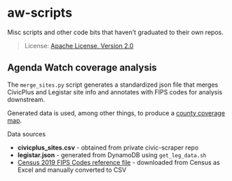 # aw-scripts

Misc scripts and other code bits that haven't graduated to their own repos.

> License: [Apache License, Version 2.0](http://www.apache.org/licenses/LICENSE-2.0)

## Agenda Watch coverage analysis

The `merge_sites.py` script generates a standardized json file
that merges CivicPlus and Legistar site info and annotates with
FIPS codes for analysis downstream.

Generated data is used, among other things, to produce a [county
coverage map][].

[county coverage map]: https://observablehq.com/d/b22147a5f36944e0

Data sources

* **civicplus_sites.csv** - obtained from private civic-scraper repo
* **legistar.json** - generated from DynamoDB using `get_leg_data.sh`
* [Census 2019 FIPS Codes reference file][] - downloaded from Census as Excel and manually converted to CSV

[Census 2019 FIPS Codes reference file]: https://www.census.gov/geographies/reference-files/2019/demo/popest/2019-fips.html
